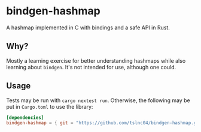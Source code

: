 # bindgen-hashmap

A hashmap implemented in C with bindings and a safe API in Rust.

## Why?

Mostly a learning exercise for better understanding hashmaps while also learning
about `bindgen`. It's not intended for use, although one could.

## Usage

Tests may be run with `cargo nextest run`. Otherwise, the following may be put
in `Cargo.toml` to use the library:

```toml
[dependencies]
bindgen-hashmap = { git = "https://github.com/tslnc04/bindgen-hashmap.git" }
```
